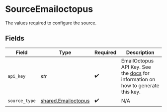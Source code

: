 # SourceEmailoctopus

The values required to configure the source.


## Fields

| Field                                                                                                                                                                     | Type                                                                                                                                                                      | Required                                                                                                                                                                  | Description                                                                                                                                                               |
| ------------------------------------------------------------------------------------------------------------------------------------------------------------------------- | ------------------------------------------------------------------------------------------------------------------------------------------------------------------------- | ------------------------------------------------------------------------------------------------------------------------------------------------------------------------- | ------------------------------------------------------------------------------------------------------------------------------------------------------------------------- |
| `api_key`                                                                                                                                                                 | *str*                                                                                                                                                                     | :heavy_check_mark:                                                                                                                                                        | EmailOctopus API Key. See the <a href="https://help.emailoctopus.com/article/165-how-to-create-and-delete-api-keys">docs</a> for information on how to generate this key. |
| `source_type`                                                                                                                                                             | [shared.Emailoctopus](../../models/shared/emailoctopus.md)                                                                                                                | :heavy_check_mark:                                                                                                                                                        | N/A                                                                                                                                                                       |